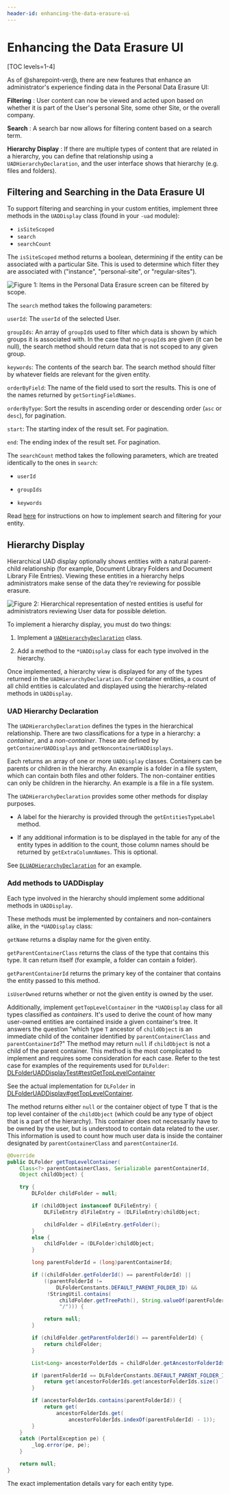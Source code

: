 ```yaml
---
header-id: enhancing-the-data-erasure-ui
---
```


# Enhancing the Data Erasure UI

[TOC levels=1-4]

As of @sharepoint-ver@, there are new features that enhance an administrator's
experience finding data in the Personal Data Erasure UI:

**Filtering**
: User content can now be viewed and acted upon based on
   whether it is part of the User's personal Site, some other Site, or the
   overall company.

**Search**
: A search bar now allows for filtering content based on a search term.

**Hierarchy Display**
: If there are multiple types of content that are related in a
hierarchy, you can define that relationship using a `UADHierarchyDeclaration`,
and the user interface shows that hierarchy (e.g. files and folders).

## Filtering and Searching in the Data Erasure UI

To support filtering and searching in your custom entities, implement three
methods in the `UADDisplay` class (found in your `-uad` module):

- `isSiteScoped`
- `search`
- `searchCount`

The `isSiteScoped` method returns a boolean, determining if the entity can be
associated with a particular Site. This is used to determine which filter they
are associated with ("instance", "personal-site", or "regular-sites").

![Figure 1: Items in the Personal Data Erasure screen can be filtered by scope.](../../images/uad-scope-filter.png) 

The `search` method takes the following parameters:

`userId`: The `userId` of the selected User.

`groupIds`: An array of `groupId`s used to filter which data is shown
by which groups it is associated with. In the case that no `groupId`s are
given (it can be null), the search method should return data that is not
scoped to any given group.

`keywords`: The contents of the search bar. The search method should filter by
whatever fields are relevant for the given entity.

`orderByField`: The name of the field used to sort the results. This is
one of the names returned by `getSortingFieldNames`.

`orderByType`: Sort the results in ascending order or descending
order (`asc` or `desc`), for pagination.

`start`: The starting index of the result set. For pagination.

`end`: The ending index of the result set. For pagination.

The `searchCount` method takes the following parameters, which are treated
identically to the ones in `search`:

- `userId`

- `groupIds`

- `keywords`

Read
[here](/docs/7-2/frameworks/-/knowledge_base/f/filtering-and-searching-uad-marked-entities)
for instructions on how to implement search and filtering for your entity. 

## Hierarchy Display

Hierarchical UAD display optionally shows entities with a natural parent-child
relationship (for example, Document Library Folders and Document Library File
Entries). Viewing these entities in a hierarchy helps administrators make sense
of the data they're reviewing for possible erasure.

![Figure 2: Hierarchical representation of nested entities is useful for administrators reviewing User data for possible deletion.](../../images/uad-hierarchy.png)

To implement a hierarchy display, you must do two things:

1.  Implement a
    [`UADHierarchyDeclaration`](https://github.com/liferay/liferay-portal/blob/7.2.x/modules/apps/user-associated-data/user-associated-data-api/src/main/java/com/liferay/user/associated/data/display/UADHierarchyDeclaration.java)
    class.

2.  Add a method to the `*UADDisplay` class for each type involved in the
    hierarchy.

Once implemented, a hierarchy view is displayed for any of the types returned in
the `UADHierarchyDeclaration`. For container entities, a count of all child
entities is calculated and displayed using the hierarchy-related methods in
`UADDisplay`.

### UAD Hierarchy Declaration

The `UADHierarchyDeclaration` defines the types in the hierarchical
relationship. There are two classifications for a type in a hierarchy: a
*container*, and a *non-container*. These are defined by
`getContainerUADDisplays` and `getNoncontainerUADDisplays`.

Each returns an array of one or more `UADDisplay` classes. Containers can be
parents or children in the hierarchy. An example is a folder in a file system,
which can contain both files and other folders. The non-container entities can
only be children in the hierarchy. An example is a file in a file
system.

The `UADHierarchyDeclaration` provides some other methods for display purposes.

- A label for the hierarchy is provided through the `getEntitiesTypeLabel`
  method.

- If any additional information is to be displayed in the table for any of the
  entity types in addition to the count, those column names should be returned
  by `getExtraColumnNames`. This is optional.

See [`DLUADHierarchyDeclaration`](https://github.com/liferay/liferay-portal/blob/master/modules/apps/document-library/document-library-uad/src/main/java/com/liferay/document/library/uad/display/DLUADHierarchyDeclaration.java) for an example.

### Add methods to UADDisplay

Each type involved in the hierarchy should implement some additional methods in
`UADDisplay`.

These methods must be implemented by containers and non-containers alike, in the
`*UADDisplay` class:

`getName` returns a display name for the given entity.

`getParentContainerClass` returns the class of the type that contains this type.
It can return itself (for example, a folder can contain a folder).

`getParentContainerId` returns the primary key of the container that contains
the entity passed to this method.

`isUserOwned` returns whether or not the given entity is owned by the user. 

Additionally, implement `getTopLevelContainer` in the `*UADDisplay` class for all types
classified as _containers_. It's used to derive the count of how many user-owned
entities are contained inside a given container's tree. It answers the question
"which type `T` ancestor of `childObject` is an immediate child of the container
identified by `parentContainerClass` and `parentContainerId`?" The method may
return `null` if `childObject` is not a child of the parent container. This
method is the most complicated to implement and requires some consideration for
each case. Refer to the test case for examples of the requirements used for
`DLFolder`:
[DLFolderUADDisplayTest#testGetTopLevelContainer](https://github.com/liferay/liferay-portal/blob/c8f78609353d6a83a0b755b0bbf93764959821ee/modules/apps/document-library/document-library-uad-test/src/testIntegration/java/com/liferay/document/library/uad/display/test/DLFolderUADDisplayTest.java#L67)

See the actual implementation for `DLFolder` in
[DLFolderUADDisplay#getTopLevelContainer](https://github.com/liferay/liferay-portal/blob/c8f78609353d6a83a0b755b0bbf93764959821ee/modules/apps/document-library/document-library-uad/src/main/java/com/liferay/document/library/uad/display/DLFolderUADDisplay.java#L105).

The method returns either `null` or the container object of type T that is the
top level container of the `childObject` (which could be any type of object that
is a part of the hierarchy). This container does not necessarily have to be
owned by the user, but is understood to contain data related to the user. This
information is used to count how much user data is inside the container
designated by `parentContainerClass` and `parentContainerId`.

```java
@Override
public DLFolder getTopLevelContainer(
    Class<?> parentContainerClass, Serializable parentContainerId,
    Object childObject) {

    try {
        DLFolder childFolder = null;

        if (childObject instanceof DLFileEntry) {
            DLFileEntry dlFileEntry = (DLFileEntry)childObject;

            childFolder = dlFileEntry.getFolder();
        }
        else {
            childFolder = (DLFolder)childObject;
        }

        long parentFolderId = (long)parentContainerId;

        if ((childFolder.getFolderId() == parentFolderId) ||
            ((parentFolderId !=
                DLFolderConstants.DEFAULT_PARENT_FOLDER_ID) &&
             !StringUtil.contains(
                 childFolder.getTreePath(), String.valueOf(parentFolderId),
                 "/"))) {

            return null;
        }

        if (childFolder.getParentFolderId() == parentFolderId) {
            return childFolder;
        }

        List<Long> ancestorFolderIds = childFolder.getAncestorFolderIds();

        if (parentFolderId == DLFolderConstants.DEFAULT_PARENT_FOLDER_ID) {
            return get(ancestorFolderIds.get(ancestorFolderIds.size() - 1));
        }

        if (ancestorFolderIds.contains(parentFolderId)) {
            return get(
                ancestorFolderIds.get(
                    ancestorFolderIds.indexOf(parentFolderId) - 1));
        }
    }
    catch (PortalException pe) {
        _log.error(pe, pe);
    }

    return null;
}
```

The exact implementation details vary for each entity type.
